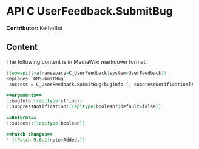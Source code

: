 # API C UserFeedback.SubmitBug

**Contributor:** KethoBot

## Content

The following content is in MediaWiki markdown format:

```mediawiki
{{wowapi|t=a|namespace=C_UserFeedback|system=UserFeedback}}
Replaces `GMSubmitBug`.
 success = C_UserFeedback.SubmitBug(bugInfo [, suppressNotification])

==Arguments==
:;bugInfo:{{apitype|string}}
:;suppressNotification:{{apitype|boolean?|default=false}}

==Returns==
:;success:{{apitype|boolean}}

==Patch changes==
* {{Patch 9.0.1|note=Added.}}
```